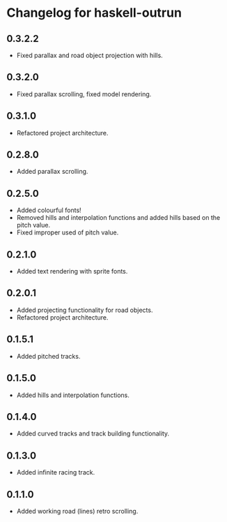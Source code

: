 # Changelog for haskell-outrun

## 0.3.2.2

- Fixed parallax and road object projection with hills.

## 0.3.2.0

- Fixed parallax scrolling, fixed model rendering.

## 0.3.1.0

- Refactored project architecture.

## 0.2.8.0

- Added parallax scrolling.

## 0.2.5.0

- Added colourful fonts!
- Removed hills and interpolation functions and added hills based on the pitch value.
- Fixed improper used of pitch value.

## 0.2.1.0

- Added text rendering with sprite fonts.

## 0.2.0.1

- Added projecting functionality for road objects.
- Refactored project architecture.

## 0.1.5.1

- Added pitched tracks.

## 0.1.5.0

- Added hills and interpolation functions.

## 0.1.4.0

- Added curved tracks and track building functionality.

## 0.1.3.0

- Added infinite racing track.

## 0.1.1.0

- Added working road (lines) retro scrolling.
